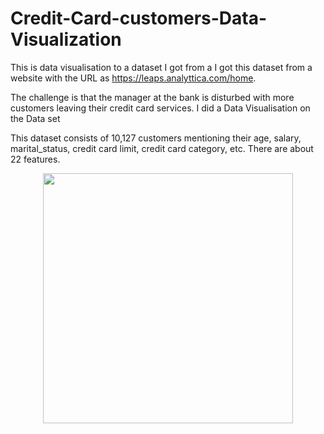 # Credit-Card-customers-Data-Visualization

This is data visualisation to a dataset I got from a I got this dataset from a website with the URL as https://leaps.analyttica.com/home.

The challenge is that the manager at the bank is disturbed with more customers leaving their credit card services. I did a Data Visualisation on the Data set

This dataset consists of 10,127 customers mentioning their age, salary, marital_status, credit card limit, credit card category, etc. There are about 22 features. 

<div align="center">
    <img src="Screenshot%202022-02-20%20at%2018.09.03.png" width="400px"</img> 
</div>
